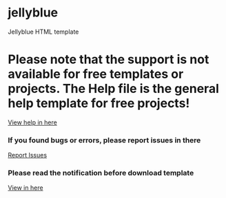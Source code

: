 # jellyblue
Jellyblue HTML template
# Please note that the support is not available for free templates or projects. The Help file is the general help template for free projects!
<a href="https://wedevcode.github.io/jellyblue/help" target="_blank">View help in here</a>
### If you found bugs or errors, please report issues in there
<a href="https://github.com/wedevcode/jellyblue/issues/" target="_blank">Report Issues</a>
### Please read the notification before download template
<a href="https://github.com/wedevcode/jellyblue/issues/1" target="_blank">View in here</a>

